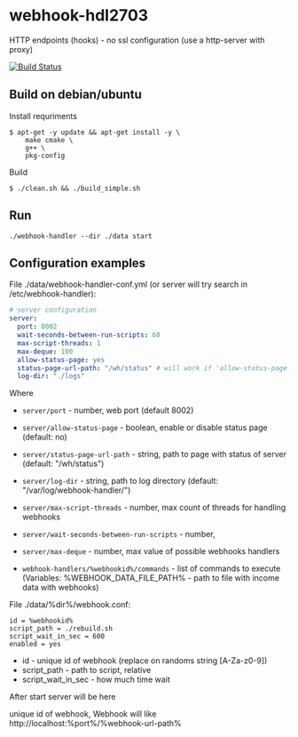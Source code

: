 # webhook-hdl2703

HTTP endpoints (hooks) - no ssl configuration (use a http-server with proxy)

<!-- 
Look here https://github.com/topics/webhook
-->

[![Build Status](https://api.travis-ci.org/sea-kg/webhook-handler.svg?branch=master)](https://travis-ci.org/sea-kg/webhook-handler)

## Build on debian/ubuntu

Install requriments
```
$ apt-get -y update && apt-get install -y \
    make cmake \
    g++ \
    pkg-config
```

Build
```
$ ./clean.sh && ./build_simple.sh
```

## Run

```
./webhook-handler --dir ./data start
```

## Configuration examples

File ./data/webhook-handler-conf.yml (or server will try search in /etc/webhook-handler):

```yaml
# server configuration
server:
  port: 8002
  wait-seconds-between-run-scripts: 60
  max-script-threads: 1
  max-deque: 100
  allow-status-page: yes
  status-page-url-path: "/wh/status" # will work if 'allow-status-page: yes'
  log-dir: "./logs"
```

Where

* `server/port` - number, web port (default 8002)
* `server/allow-status-page` - boolean, enable or disable status page (default: no)
* `server/status-page-url-path` - string, path to page with status of server (default: "/wh/status")
* `server/log-dir` - string, path to log directory (default: "/var/log/webhook-handler/")
* `server/max-script-threads` - number, max count of threads for handling webhooks
* `server/wait-seconds-between-run-scripts` - number, 
* `server/max-deque` - number, max value of possible webhooks handlers


* `webhook-handlers/%webhookid%/commands` - list of commands to execute (Variables: %WEBHOOK_DATA_FILE_PATH% - path to file with income data with webhooks)

File ./data/%dir%/webhook.conf:

```
id = %webhookid%
script_path = ./rebuild.sh
script_wait_in_sec = 600
enabled = yes
```

* id - unique id of webhook (replace on randoms string [A-Za-z0-9])
* script_path - path to script, relative
* script_wait_in_sec - how much time wait


After start server will be here

unique id of webhook, 
Webhook will like http://localhost:%port%/%webhook-url-path%







